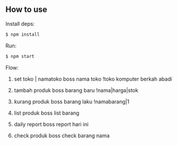## How to use

Install deps:

```bash
$ npm install
```

Run:

``` bash
$ npm start
```

Flow:
1. set toko | namatoko
boss nama toko !toko komputer berkah abadi

2. tambah produk
boss barang baru !nama|harga|stok

7. kurang produk
boss barang laku !namabarang|1
 
6. list produk
boss list barang

3. daily report
boss report hari ini

5. check produk
boss check barang nama
